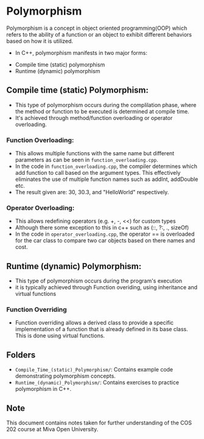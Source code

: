 # Polymorphism

Polymorphism is a concept in object oriented programming(OOP) which refers to the ability of a function or an object to exhibit different behaviors based on how it is utilized. 

* In C++, polymorphism manifests in two major forms:

- Compile time (static) polymorphism
- Runtime (dynamic) polymorphism

## Compile time (static) Polymorphism:

- This type of polymorphism occurs during the complilation phase, where the method or function to be executed is determined at compile time. 
- It's achieved through method/function overloading or operator overloading.

### Function Overloading:

- This allows multiple functions with the same name but different parameters as can be seen in `function_overloading.cpp`.
- In the code in `function_overloading.cpp`, the compiler determines which add function to call based on the argument types. This effectively eliminates the use of multiple function names such as addInt, addDouble etc. 
- The result given are: 30, 30.3, and "HelloWorld" respectively.

### Operator Overloading:

- This allows redefining operators (e.g. +, -, <<) for custom types
- Although there some exception to this in c++ such as (::, ?:, ., sizeOf)
- In the code in `operator_overloading.cpp`, the operator == is overloaded for the car class to compare two car objects based on there names and cost.

## Runtime (dynamic) Polymorphism:

- This type of polymorphism occurs during the program's execution
- it is typically achieved through Function overiding, using inheritance and virtual functions

### Function Overriding

- Function overriding allows a derived class to provide a specific implementation of a function that is already defined in its base class. This is done using virtual functions.

## Folders

- `Compile_Time_(static)_Polymorphism/`: Contains example code demonstrating polymorphism concepts.
- `Runtime_(dynamic)_Polymorphism/`: Contains exercises to practice polymorphism in C++.

## Note

This document contains notes taken for further understanding of the COS 202 course at Miva Open University.